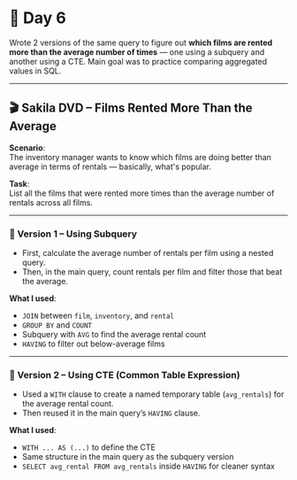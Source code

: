 # 📅 Day 6

Wrote 2 versions of the same query to figure out **which films are rented more than the average number of times** — one using a subquery and another using a CTE. Main goal was to practice comparing aggregated values in SQL.

---

## 🎬 Sakila DVD – Films Rented More Than the Average

**Scenario**:  
The inventory manager wants to know which films are doing better than average in terms of rentals — basically, what's popular.

**Task**:  
List all the films that were rented more times than the average number of rentals across all films.

---

### 🔁 Version 1 – Using Subquery

- First, calculate the average number of rentals per film using a nested query.
- Then, in the main query, count rentals per film and filter those that beat the average.

**What I used**:
- `JOIN` between `film`, `inventory`, and `rental`
- `GROUP BY` and `COUNT`
- Subquery with `AVG` to find the average rental count
- `HAVING` to filter out below-average films

---

### 🧱 Version 2 – Using CTE (Common Table Expression)

- Used a `WITH` clause to create a named temporary table (`avg_rentals`) for the average rental count.
- Then reused it in the main query’s `HAVING` clause.

**What I used**:
- `WITH ... AS (...)` to define the CTE
- Same structure in the main query as the subquery version
- `SELECT avg_rental FROM avg_rentals` inside `HAVING` for cleaner syntax

